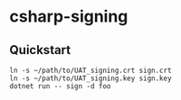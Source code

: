 # csharp-signing

## Quickstart

```
ln -s ~/path/to/UAT_signing.crt sign.crt
ln -s ~/path/to/UAT_signing.key sign.key
dotnet run -- sign -d foo
```
